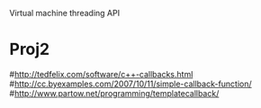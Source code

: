 Virtual machine threading API

# Proj2
#http://tedfelix.com/software/c++-callbacks.html
#http://cc.byexamples.com/2007/10/11/simple-callback-function/
#http://www.partow.net/programming/templatecallback/
